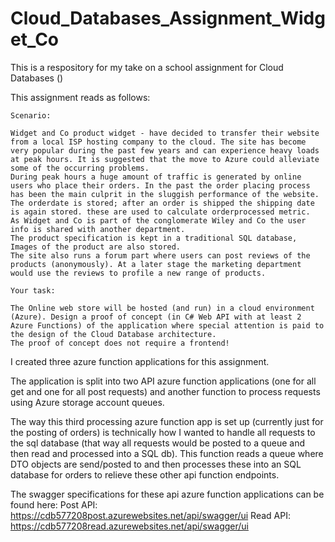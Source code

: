 # Cloud_Databases_Assignment_Widget_Co
This is a respository for my take on a school assignment for Cloud Databases ()

This assignment reads as follows:
```
Scenario:

Widget and Co product widget - have decided to transfer their website from a local ISP hosting company to the cloud. The site has become very popular during the past few years and can experience heavy loads at peak hours. It is suggested that the move to Azure could alleviate some of the occurring problems.
During peak hours a huge amount of traffic is generated by online users who place their orders. In the past the order placing process has been the main culprit in the sluggish performance of the website.
The orderdate is stored; after an order is shipped the shipping date is again stored. these are used to calculate orderprocessed metric. 
As Widget and Co is part of the conglomerate Wiley and Co the user info is shared with another department.
The product specification is kept in a traditional SQL database, Images of the product are also stored. 
The site also runs a forum part where users can post reviews of the products (anonymously). At a later stage the marketing department would use the reviews to profile a new range of products. 

Your task:

The Online web store will be hosted (and run) in a cloud environment (Azure). Design a proof of concept (in C# Web API with at least 2 Azure Functions) of the application where special attention is paid to the design of the Cloud Database architecture. 
The proof of concept does not require a frontend!
```

I created three azure function applications for this assignment.

The application is split into two API azure function applications (one for all get and one for all post requests) and another function to process requests using Azure storage account queues.

The way this third processing azure function app is set up (currently just for the posting of orders) is technically how I wanted to handle all requests to the sql database (that way all requests would be posted to a queue and then read and processed into a SQL db).
This function reads a queue where DTO objects are send/posted to and then processes these into an SQL database for orders to relieve these other api function endpoints.

The swagger specifications for these api azure function applications can be found here:
Post API: https://cdb577208post.azurewebsites.net/api/swagger/ui
Read API: https://cdb577208read.azurewebsites.net/api/swagger/ui


